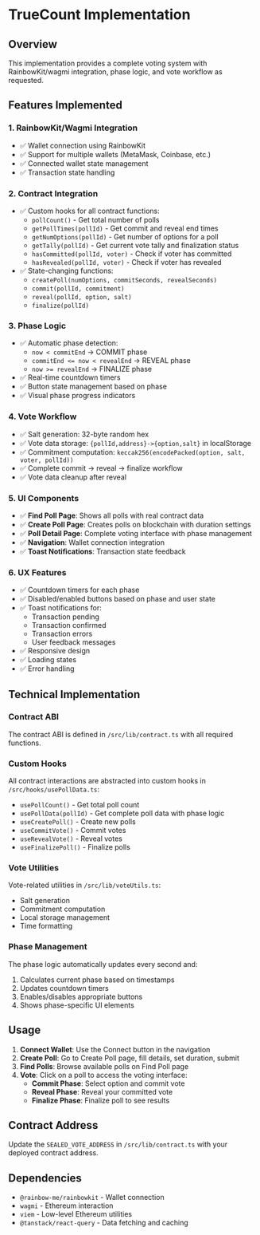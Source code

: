 # TrueCount Implementation

## Overview
This implementation provides a complete voting system with RainbowKit/wagmi integration, phase logic, and vote workflow as requested.

## Features Implemented

### 1. RainbowKit/Wagmi Integration
- ✅ Wallet connection using RainbowKit
- ✅ Support for multiple wallets (MetaMask, Coinbase, etc.)
- ✅ Connected wallet state management
- ✅ Transaction state handling

### 2. Contract Integration
- ✅ Custom hooks for all contract functions:
  - `pollCount()` - Get total number of polls
  - `getPollTimes(pollId)` - Get commit and reveal end times
  - `getNumOptions(pollId)` - Get number of options for a poll
  - `getTally(pollId)` - Get current vote tally and finalization status
  - `hasCommitted(pollId, voter)` - Check if voter has committed
  - `hasRevealed(pollId, voter)` - Check if voter has revealed
- ✅ State-changing functions:
  - `createPoll(numOptions, commitSeconds, revealSeconds)`
  - `commit(pollId, commitment)`
  - `reveal(pollId, option, salt)`
  - `finalize(pollId)`

### 3. Phase Logic
- ✅ Automatic phase detection:
  - `now < commitEnd` → COMMIT phase
  - `commitEnd <= now < revealEnd` → REVEAL phase
  - `now >= revealEnd` → FINALIZE phase
- ✅ Real-time countdown timers
- ✅ Button state management based on phase
- ✅ Visual phase progress indicators

### 4. Vote Workflow
- ✅ Salt generation: 32-byte random hex
- ✅ Vote data storage: `{pollId,address}->{option,salt}` in localStorage
- ✅ Commitment computation: `keccak256(encodePacked(option, salt, voter, pollId))`
- ✅ Complete commit → reveal → finalize workflow
- ✅ Vote data cleanup after reveal

### 5. UI Components
- ✅ **Find Poll Page**: Shows all polls with real contract data
- ✅ **Create Poll Page**: Creates polls on blockchain with duration settings
- ✅ **Poll Detail Page**: Complete voting interface with phase management
- ✅ **Navigation**: Wallet connection integration
- ✅ **Toast Notifications**: Transaction state feedback

### 6. UX Features
- ✅ Countdown timers for each phase
- ✅ Disabled/enabled buttons based on phase and user state
- ✅ Toast notifications for:
  - Transaction pending
  - Transaction confirmed
  - Transaction errors
  - User feedback messages
- ✅ Responsive design
- ✅ Loading states
- ✅ Error handling

## Technical Implementation

### Contract ABI
The contract ABI is defined in `/src/lib/contract.ts` with all required functions.

### Custom Hooks
All contract interactions are abstracted into custom hooks in `/src/hooks/usePollData.ts`:
- `usePollCount()` - Get total poll count
- `usePollData(pollId)` - Get complete poll data with phase logic
- `useCreatePoll()` - Create new polls
- `useCommitVote()` - Commit votes
- `useRevealVote()` - Reveal votes
- `useFinalizePoll()` - Finalize polls

### Vote Utilities
Vote-related utilities in `/src/lib/voteUtils.ts`:
- Salt generation
- Commitment computation
- Local storage management
- Time formatting

### Phase Management
The phase logic automatically updates every second and:
1. Calculates current phase based on timestamps
2. Updates countdown timers
3. Enables/disables appropriate buttons
4. Shows phase-specific UI elements

## Usage

1. **Connect Wallet**: Use the Connect button in the navigation
2. **Create Poll**: Go to Create Poll page, fill details, set duration, submit
3. **Find Polls**: Browse available polls on Find Poll page
4. **Vote**: Click on a poll to access the voting interface:
   - **Commit Phase**: Select option and commit vote
   - **Reveal Phase**: Reveal your committed vote
   - **Finalize Phase**: Finalize poll to see results

## Contract Address
Update the `SEALED_VOTE_ADDRESS` in `/src/lib/contract.ts` with your deployed contract address.

## Dependencies
- `@rainbow-me/rainbowkit` - Wallet connection
- `wagmi` - Ethereum interaction
- `viem` - Low-level Ethereum utilities
- `@tanstack/react-query` - Data fetching and caching
